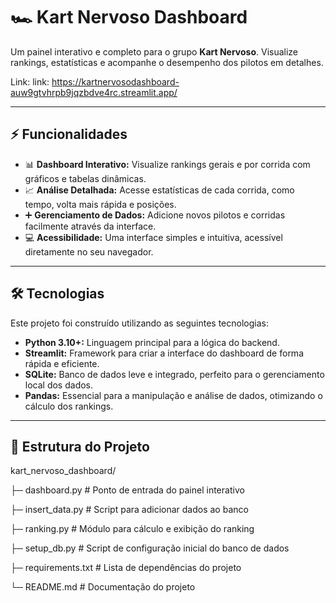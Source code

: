 # 🏎️ Kart Nervoso Dashboard

Um painel interativo e completo para o grupo **Kart Nervoso**. Visualize rankings, estatísticas e acompanhe o desempenho dos pilotos em detalhes.

Link: link: https://kartnervosodashboard-auw9gtvhrpb9jqzbdve4rc.streamlit.app/


---
## ⚡ Funcionalidades

* 📊 **Dashboard Interativo:** Visualize rankings gerais e por corrida com gráficos e tabelas dinâmicas.
* 📈 **Análise Detalhada:** Acesse estatísticas de cada corrida, como tempo, volta mais rápida e posições.
* ➕ **Gerenciamento de Dados:** Adicione novos pilotos e corridas facilmente através da interface.
* 💻 **Acessibilidade:** Uma interface simples e intuitiva, acessível diretamente no seu navegador.

---
## 🛠️ Tecnologias

Este projeto foi construído utilizando as seguintes tecnologias:

* **Python 3.10+:** Linguagem principal para a lógica do backend.
* **Streamlit:** Framework para criar a interface do dashboard de forma rápida e eficiente.
* **SQLite:** Banco de dados leve e integrado, perfeito para o gerenciamento local dos dados.
* **Pandas:** Essencial para a manipulação e análise de dados, otimizando o cálculo dos rankings.

---

## 📂 Estrutura do Projeto

kart_nervoso_dashboard/

├─ dashboard.py       # Ponto de entrada do painel interativo

├─ insert_data.py     # Script para adicionar dados ao banco

├─ ranking.py         # Módulo para cálculo e exibição do ranking

├─ setup_db.py        # Script de configuração inicial do banco de dados

├─ requirements.txt   # Lista de dependências do projeto

└─ README.md          # Documentação do projeto

